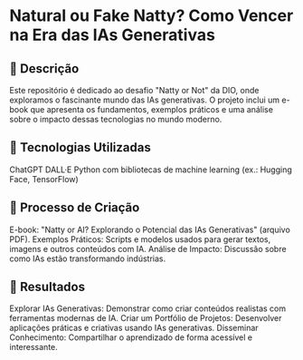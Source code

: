 # Natural ou Fake Natty? Como Vencer na Era das IAs Generativas

## 📒 Descrição
Este repositório é dedicado ao desafio "Natty or Not" da DIO, onde exploramos o fascinante mundo das IAs generativas. O projeto inclui um e-book que apresenta os fundamentos, exemplos práticos e uma análise sobre o impacto dessas tecnologias no mundo moderno.

## 🤖 Tecnologias Utilizadas
ChatGPT
DALL·E
Python com bibliotecas de machine learning (ex.: Hugging Face, TensorFlow)

## 🧐 Processo de Criação
E-book: "Natty or AI? Explorando o Potencial das IAs Generativas" (arquivo PDF).
Exemplos Práticos: Scripts e modelos usados para gerar textos, imagens e outros conteúdos com IA.
Análise de Impacto: Discussão sobre como IAs estão transformando indústrias.

## 🚀 Resultados
Explorar IAs Generativas: Demonstrar como criar conteúdos realistas com ferramentas modernas de IA.
Criar um Portfólio de Projetos: Desenvolver aplicações práticas e criativas usando IAs generativas.
Disseminar Conhecimento: Compartilhar o aprendizado de forma acessível e interessante.

